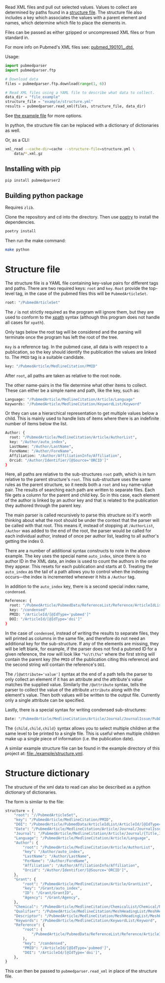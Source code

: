 Read XML files and pull out selected values. Values to collect are
determined by paths found in a [structure file](#structure-file). The
structure file also includes a key which associates the values with a
parent element and names, which determine which file to place the
elements in.

Files can be passed as either gzipped or uncompressed XML files or from
standard in.

For more info on Pubmed's XML files see:
[pubmed\_190101\_.dtd.](https://dtd.nlm.nih.gov/ncbi/pubmed/doc/out/190101/index.html)

Usage:

``` python
import pubmedparser
import pubmedparser.ftp

# Download data
files = pubmedparser.ftp.download(range(1, 6))

# Read XML files using a YAML file to describe what data to collect.
data_dir = "file_example"
structure_file = "example/structure.yml"
results = pubmedparser.read_xml(files, structure_file, data_dir)
```

See [the example
file](https://gitlab.com/net-synergy/pubmedparser/-/blob/master/example/creating_graphs.py)
for more options.

In python, the structure file can be replaced with a dictionary of
dictionaries as well.

Or, as a CLI:

``` bash
xml_read --cache-dir=cache --structure-file=structure.yml \
    data/*.xml.gz
```

## Installing with pip

``` bash
pip install pubmedparser2
```

## Building python package

Requires `zlib`.

Clone the repository and cd into the directory. Then use [poetry](https://python-poetry.org/docs) to install the dependencies.

``` bash
poetry install
```

Then run the make command:

``` bash
make python
```

# Structure file

The structure file is a YAML file containing key-value pairs for
different tags and paths. There are two required keys: `root` and `key`.
`Root` provide the top-level tag, in the case of the pubmed files this
will be `PubmedArticleSet`.

``` bash
root: "/PubmedArticleSet"
```

The `/` is not strictly required as the program will ignore them, but
they are used to conform to the
[xpath](https://en.wikipedia.org/wiki/XPath) syntax (although this
program does not handle all cases for `xpath`).

Only tags below the root tag will be considered and the parsing will
terminate once the program has left the root of the tree.

`Key` is a reference tag. In the pubmed case, all data is with respect
to a publication, so the key should identify the publication the values
are linked to. The `PMID` tag is a suitable candidate.

``` bash
key: "/PubmedArticle/MedlineCitation/PMID"
```

After `root`, all paths are taken as relative to the root node.

The other name-pairs in the file determine what other items to collect.
These can either be a simple name and path, like the key, such as:

``` bash
Language: "/PubmedArticle/MedlineCitation/Article/Language"
Keywords: "/PubmedArticle/MedlineCitation/KeywordList/Keyword"
```

Or they can use a hierarchical representation to get multiple values
below a child. This is mainly used to handle lists of items where there
is an indefinite number of items below the list.

``` bash
Author: {
  root: "/PubmedArticle/MedlineCitation/Article/AuthorList",
  key: "/Author/auto_index",
  LastName: "/Author/LastName",
  ForeName: "/Author/ForeName",
  Affiliation: "/Author/AffiliationInfo/Affiliation",
  Orcid: "/Author/Identifier/[@Source='ORCID']"
}
```

Here, all paths are relative to the sub-structures `root` path, which is
in turn relative to the parent structure's `root`. This sub-structure
uses the same rules as the parent structure, so it needs both a `root`
and `key` name-value pair. The results of searching each path are
written to separate files. Each file gets a column for the parent and
child key. So in this case, each element of the author is linked by an
author key and that is related to the publication they authored through
the parent key.

The main parser is called recursively to parse this structure so it's
worth thinking about what the root should be under the context that the
parser will be called with that root. This means if, instead of stopping
at `/AuthorList`, `/Author` was added to the end of the root, the parser
would be called for each individual author, instead of once per author
list, leading to all author's getting the index 0.

There are a number of additional syntax constructs to note in the above
example. The key uses the special name `auto_index`, since there is no
author ID in the XML data, an index is used to count the authors in the
order they appear. This resets for each publication and starts at 0.
Treating the `auto_index` as the tail of a path allows you to control
when the indexing occurs—the index is incremented whenever it hits a
`/Author` tag.

In addition to the `auto_index` key, there is a second special index
name, `condensed`.

``` bash
Reference: {
  root: "/PubmedArticle/PubmedData/ReferenceList/Reference/ArticleIdList"
  key: "/condensed"
  PMID: "/ArticleId/[@IdType='pubmed']"
  DOI: "/ArticleId/[@IdType='doi']"
}
```

In the case of `condensed`, instead of writing the results to separate
files, they will printed as columns in the same file, and therefore do
not need an additional key for the sub-structure. If any of the elements
are missing, they will be left blank, for example, if the parser does
not find a pubmed ID for a given reference, the row will look like
`"%s\t\t%s"` where the first string will contain the parent key (the
`PMID` of the publication citing this reference) and the second string
will contain the reference's `DOI`.

The `/[@attribute='value']` syntax at the end of a path tells the parser
to only collect an element if it has an attribute and the attribute's
value matches the supplied value. Similarly the `/@attribute` syntax,
tells the parser to collect the value of the attribute `attribute` along
with the element's value. Then both values will be written to the output
file. Currently only a single attribute can be specified.

Lastly, there is a special syntax for writing condensed sub-structures:

``` bash
Date: "/PubmedArticle/MedlineCitation/Article/Journal/JournalIssue/PubDate/{Year,Month,Day}"
```

The `{child,child,child}` syntax allows you to select multiple children
at the same level to be printed to a single file. This is useful when
multiple children make up a single piece of information (i.e. the
publication date).

A similar example structure file can be found in the example directory
of this project at:
[file:./example/structure.yml](./example/structure.yml).

# Structure dictionary

The structure of the xml data to read can also be described as a python
dictionary of dictionaries.

The form is similar to the file:

``` python
structure = {
    "root": "//PubmedArticleSet",
    "key": "/PubmedArticle/MedlineCitation/PMID",
    "DOI": "/PubmedArticle/PubmedData/ArticleIdList/ArticleId/[@IdType='doi']",
    "Date": "/PubmedArticle/MedlineCitation/Article/Journal/JournalIssue/PubDate/{Year,Month,Day}",
    "Journal": "/PubmedArticle/MedlineCitation/Article/Journal/{Title,ISOAbbreviation}",
    "Language": "/PubmedArticle/MedlineCitation/Article/Language",
    "Author": {
        "root": "/PubmedArticle/MedlineCitation/Article/AuthorList",
        "key": "/Author/auto_index",
        "LastName": "/Author/LastName",
        "ForName": "/Author/ForeName",
        "Affiliation": "/Author/AffiliationInfo/Affiliation",
        "Orcid": "/Author/Identifier/[@Source='ORCID']",
    },
    "Grant": {
        "root": "/PubmedArticle/MedlineCitation/Article/GrantList",
        "key": "/Grant/auto_index",
        "ID": "/Grant/GrantID",
        "Agency": "/Grant/Agency",
    },
    "Chemical": "/PubmedArticle/MedlineCitation/ChemicalList/Chemical/NameOfSubstance/@UI",
    "Qualifier": "/PubmedArticle/MedlineCitation/MeshHeadingList/MeshHeading/QualifierName/@UI",
    "Descriptor": "/PubmedArticle/MedlineCitation/MeshHeadingList/MeshHeading/DescriptorName/@UI",
    "Keywords": "/PubmedArticle/MedlineCitation/KeywordList/Keyword",
    "Reference": {
        "root": (
            "/PubmedArticle/PubmedData/ReferenceList/Reference/ArticleIdList"
        ),
        "key": "/condensed",
        "PMID": "/ArticleId/[@IdType='pubmed']",
        "DOI": "/ArticleId/[@IdType='doi']",
    },
}
```

This can then be passed to `pubmedparser.read_xml` in place of the
structure file.
